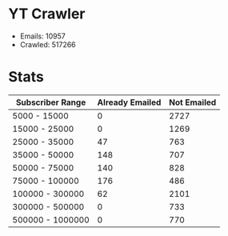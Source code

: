 # YT Crawler
- Emails: 10957
- Crawled: 517266

# Stats
| Subscriber Range  | Already Emailed | Not Emailed |
|-------|-------|-------|
| 5000 - 15000 | 0 | 2727 |
| 15000 - 25000 | 0 | 1269 |
| 25000 - 35000 | 47 | 763 |
| 35000 - 50000 | 148 | 707 |
| 50000 - 75000 | 140 | 828 |
| 75000 - 100000 | 176 | 486 |
| 100000 - 300000 | 62 | 2101 |
| 300000 - 500000 | 0 | 733 |
| 500000 - 1000000 | 0 | 770 |
